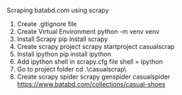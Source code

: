 Scraping batabd.com using scrapy
1. Create .gitignore file
2. Create Virtual Environment
python -m venv venv
3. Install Scrapy
pip install scrapy
4. Create scrapy project
scrapy startproject casualscrap
5. Install ipython
pip install ipython
6. Add ipython shell in scrapy.cfg file
shell = ipython
7. Go to project folder
cd .\casualscrap\
8. Create scrapy spider
scrapy genspider casualspider https://www.batabd.com/collections/casual-shoes

